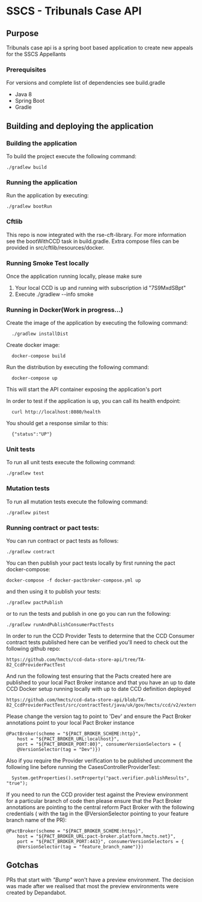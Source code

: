 # SSCS - Tribunals Case API


## Purpose 
Tribunals case api is a spring boot based application to create new appeals for the SSCS Appellants


### Prerequisites

For versions and complete list of dependencies see build.gradle

* Java 8
* Spring Boot
* Gradle

## Building and deploying the application 
  
### Building the application

To build the project execute the following command:

```
./gradlew build
```

### Running the application

Run the application by executing:

```
./gradlew bootRun
```

### Cftlib

This repo is now integrated with the rse-cft-library. For more information see the bootWithCCD task in build.gradle.
Extra compose files can be provided in src/cftlib/resources/docker.

### Running Smoke Test locally
Once the application running locally, please make sure
1. Your local CCD is up and running with subscription id "7S9MxdSBpt"
2. Execute ./gradlew --info smoke

### Running in Docker(Work in progress...)
Create the image of the application by executing the following command:

```
  ./gradlew installDist
```

Create docker image:

```
  docker-compose build
```

Run the distribution by executing the following command:

```
  docker-compose up
```

This will start the API container exposing the application's port

In order to test if the application is up, you can call its health endpoint:

```
  curl http://localhost:8080/health
```

You should get a response similar to this:

```
  {"status":"UP"}
```


### Unit tests

To run all unit tests execute the following command:

```
./gradlew test
```
### Mutation tests

To run all mutation tests execute the following command:

```
./gradlew pitest
```

### Running contract or pact tests:

You can run contract or pact tests as follows:

```
./gradlew contract
```

You can then publish your pact tests locally by first running the pact docker-compose:

```
docker-compose -f docker-pactbroker-compose.yml up
```

and then using it to publish your tests:

```
./gradlew pactPublish
```


or to run the tests and publish in one go you can run the following:

```
./gradlew runAndPublishConsumerPactTests
```

In order to run the CCD Provider Tests to determine that the CCD Consumer contract tests published here can be verified you'll need to check out the following github repo:

```
https://github.com/hmcts/ccd-data-store-api/tree/TA-82_CcdProviderPactTest
```
And run the following test ensuring that the Pacts created here are published to your local Pact Broker instance and that you have an up to date CCD Docker setup running locally with up to date CCD definition deployed

```
https://github.com/hmcts/ccd-data-store-api/blob/TA-82_CcdProviderPactTest/src/contractTest/java/uk/gov/hmcts/ccd/v2/external/controller/CasesControllerProviderTest.java
```
Please change the version tag to point to 'Dev' and ensure the Pact Broker annotations point to your local Pact Broker instance

```
@PactBroker(scheme = "${PACT_BROKER_SCHEME:http}",
    host = "${PACT_BROKER_URL:localhost}",
    port = "${PACT_BROKER_PORT:80}", consumerVersionSelectors = {
    @VersionSelector(tag = "Dev")})
```

Also if you require the Provider verification to be published uncomment the following line before running the CasesControllerProviderTest:

```
  System.getProperties().setProperty("pact.verifier.publishResults", "true");
```

If you need to run the CCD provider test against the Preview environment for a particular branch of code then please ensure that the Pact Broker annotations are pointing to the central reform Pact Broker with the following credentials ( with the tag in the @VersionSelector pointing to your feature branch name of the PR):

```
@PactBroker(scheme = "${PACT_BROKER_SCHEME:https}",
    host = "${PACT_BROKER_URL:pact-broker.platform.hmcts.net}",
    port = "${PACT_BROKER_PORT:443}", consumerVersionSelectors = {
    @VersionSelector(tag = "feature_branch_name")})

```


## Gotchas

PRs that start with _"Bump"_ won't have a preview environment. The decision was made after we realised that most the preview environments were created by Depandabot.
